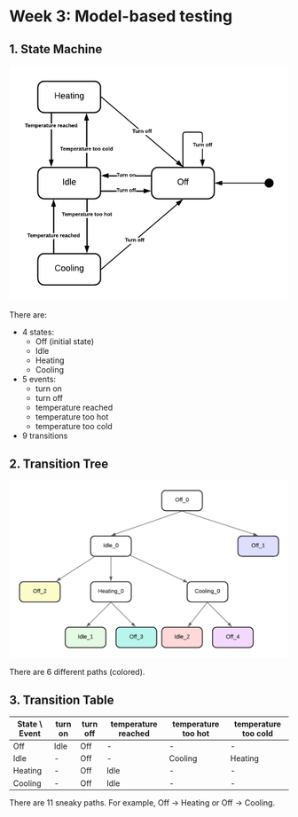 # Week 3: Model-based testing

## 1. State Machine

![img1](./imgs/ex1.png)

There are:
- 4 states:
    - Off (initial state)
    - Idle
    - Heating
    - Cooling
- 5 events:
    - turn on
    - turn off
    - temperature reached
    - temperature too hot
    - temperature too cold
- 9 transitions

## 2. Transition Tree

![img2](./imgs/ex2.png)

There are 6 different paths (colored).

## 3. Transition Table

| State \ Event | turn on | turn off | temperature reached | temperature too hot | temperature too cold |
|---------------|---------|----------|---------------------|---------------------|----------------------|
| Off           | Idle    | Off      | -                   | -                   | -                    |
| Idle          | -       | Off      | -                   | Cooling             | Heating              |
| Heating       | -       | Off      | Idle                | -                   | -                    |
| Cooling       | -       | Off      | Idle                | -                   | -                    |

There are 11 sneaky paths. For example, Off -> Heating or Off -> Cooling.